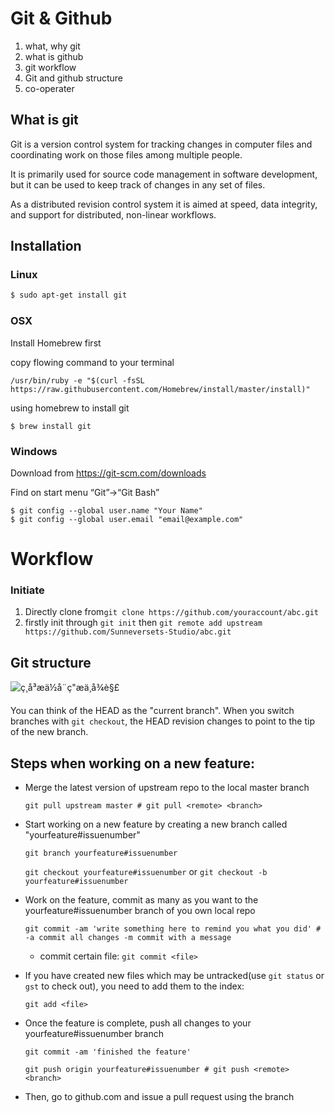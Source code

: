 # Git & Github

1. what, why git
2. what is github
3. git workflow
4. Git and github structure
5. co-operater
   

## What is git

Git is a version control system for tracking changes in computer files and coordinating work on those files among multiple people. 

It is primarily used for source code management in software development, but it can be used to keep track of changes in any set of files. 

As a distributed revision control system it is aimed at speed, data integrity, and support for distributed, non-linear workflows. 

## Installation

### Linux

```bash
$ sudo apt-get install git
```

### OSX

Install Homebrew first

copy flowing command to your terminal

```
/usr/bin/ruby -e "$(curl -fsSL https://raw.githubusercontent.com/Homebrew/install/master/install)"
```

using homebrew to install git

```
$ brew install git
```

### Windows

Download from https://git-scm.com/downloads

Find on start menu “Git”->“Git Bash”

```
$ git config --global user.name "Your Name"
$ git config --global user.email "email@example.com"
```

# Workflow

### Initiate

1.  Directly clone from`git clone https://github.com/youraccount/abc.git`
2.  firstly init through `git init`
    then `git remote add upstream https://github.com/Sunneversets-Studio/abc.git`



## Git structure 

![ç¸å³æä½å¨ç"æä¸­å¾è§£](https://crackfree.github.io/2017/03/10/Depth-comprehension-of-git-structure-and-conception-md/git-data-transport-commands.png)



You can think of the HEAD as the "current branch". When you switch branches with `git checkout`, the HEAD revision changes to point to the tip of the new branch.



## Steps when working on a new feature:

- Merge the latest version of upstream repo to the local master branch

  `git pull upstream master # git pull <remote> <branch>`

- Start working on a new feature by creating a new branch called "yourfeature#issuenumber"

  `git branch yourfeature#issuenumber`

  `git checkout yourfeature#issuenumber`
  or
  `git checkout -b yourfeature#issuenumber`

- Work on the feature, commit as many as you want to the yourfeature#issuenumber branch of you own local repo

  `git commit -am 'write something here to remind you what you did' # -a commit all changes -m commit with a message`

  - commit certain file: `git commit <file>`

- If you have created new files which may be untracked(use `git status` or `gst` to check out), you need to add them to the index:

  `git add <file>`

- Once the feature is complete, push all changes to your yourfeature#issuenumber branch

  `git commit -am 'finished the feature'`

  `git push origin yourfeature#issuenumber # git push <remote> <branch>`

- Then, go to github.com and issue a pull request using the branch



